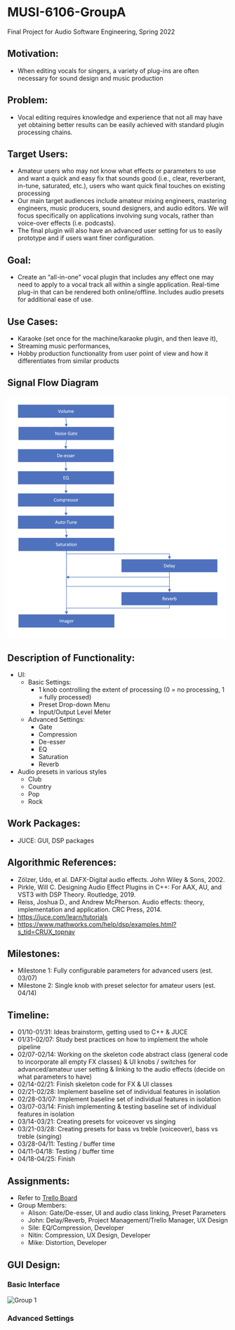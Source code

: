 # MUSI-6106-GroupA
Final Project for Audio Software Engineering, Spring 2022

## Motivation:
- When editing vocals for singers, a variety of plug-ins are often necessary for sound design and music production

## Problem:
- Vocal editing requires knowledge and experience that not all may have yet obtaining better results can be easily achieved with standard plugin processing chains.

## Target Users:
- Amateur users who may not know what effects or parameters to use and want a quick and easy fix that sounds good (i.e., clear, reverberant, in-tune, saturated, etc.), users who want quick final touches on existing processing
- Our main target audiences include amateur mixing engineers, mastering engineers, music producers, sound designers, and audio editors. We will focus specifically on applications involving sung vocals, rather than voice-over effects (i.e. podcasts). 
- The final plugin will also have an advanced user setting for us to easily prototype and if users want finer configuration.

## Goal:
- Create an “all-in-one” vocal plugin that includes any effect one may need to apply to a vocal track all within a single application. Real-time plug-in that can be rendered both online/offline. Includes audio presets for additional ease of use.

## Use Cases:
- Karaoke (set once for the machine/karaoke plugin, and then leave it), 
- Streaming music performances, 
- Hobby production
functionality from user point of view and how it differentiates from similar products

## Signal Flow Diagram
![See DSP Flowchart](https://github.com/johnnymac647/MUSI-6106-GroupA/blob/main/plots/flowchart_dsp.png?raw=true)

## Description of Functionality:
- UI:
  - Basic Settings:
    - 1 knob controlling the extent of processing (0 = no processing, 1 = fully processed)
    - Preset Drop-down Menu
    - Input/Output Level Meter
  - Advanced Settings:
    - Gate
    - Compression
    - De-esser
    - EQ
    - Saturation
    - Reverb
- Audio presets in various styles
  - Club 
  - Country
  - Pop
  - Rock

## Work Packages:
- JUCE: GUI, DSP packages

## Algorithmic References:
- Zölzer, Udo, et al. DAFX-Digital audio effects. John Wiley & Sons, 2002.
- Pirkle, Will C. Designing Audio Effect Plugins in C++: For AAX, AU, and VST3 with DSP Theory. Routledge, 2019.
- Reiss, Joshua D., and Andrew McPherson. Audio effects: theory, implementation and application. CRC Press, 2014.
- https://juce.com/learn/tutorials
- https://www.mathworks.com/help/dsp/examples.html?s_tid=CRUX_topnav


## Milestones:
- Milestone 1: Fully configurable parameters for advanced users (est. 03/07)
- Milestone 2: Single knob with preset selector for amateur users (est. 04/14)

## Timeline:
- 01/10-01/31: Ideas brainstorm, getting used to C++ & JUCE
- 01/31-02/07: Study best practices on how to implement the whole pipeline
- 02/07-02/14: Working on the skeleton code abstract class (general code to incorporate all empty FX classes) & UI knobs / switches for advanced/amateur user setting & linking to the audio effects (decide on what parameters to have)
- 02/14-02/21: Finish skeleton code for FX & UI classes
- 02/21-02/28: Implement baseline set of individual features in isolation
- 02/28-03/07: Implement baseline set of individual features in isolation
- 03/07-03/14: Finish implementing & testing baseline set of individual features in isolation
- 03/14-03/21: Creating presets for voiceover vs singing
- 03/21-03/28: Creating presets for bass vs treble (voiceover), bass vs treble (singing)
- 03/28-04/11: Testing / buffer time
- 04/11-04/18: Testing / buffer time
- 04/18-04/25: Finish

## Assignments:
- Refer to [Trello Board](https://trello.com/invite/b/7HRsFj9L/90a86310a9f8ad93f25989c4a3787caf/musi-6106-ase-group-a)
- Group Members:
  - Alison: Gate/De-esser, UI and audio class linking, Preset Parameters
  - John: Delay/Reverb, Project Management/Trello Manager, UX Design
  - Sile: EQ/Compression, Developer
  - Nitin: Compression, UX Design, Developer
  - Mike: Distortion, Developer

## GUI Design:
### Basic Interface
![Group 1](https://user-images.githubusercontent.com/77855667/153244859-47ccf6b0-3f52-498e-9938-4c0cb93d7e8f.png)

### Advanced Settings
